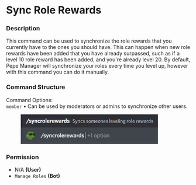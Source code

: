 # Sync Role Rewards

### Description

This command can be used to synchronize the role rewards that you currently have to the ones you should have. This can happen when new role rewards have been added that you have already surpassed, such as if a level 10 role reward has been added, and you're already level 20. By default, Pepe Manager will synchronize your roles every time you level up, however with this command you can do it manually.

### Command Structure

Command Options:\
`member` • Can be used by moderators or admins to synchronize other users.

<figure><img src="../.gitbook/assets/image (9).png" alt=""><figcaption></figcaption></figure>

### **Permission**

* N/A **(User)**
* `Manage Roles` **(Bot)**
